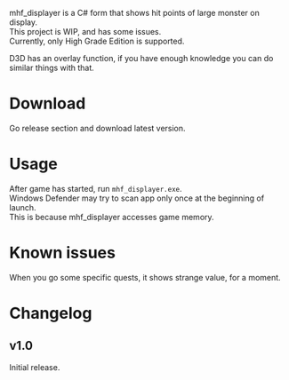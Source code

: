 mhf_displayer is a C# form that shows hit points of large monster on display.  
This project is WIP, and has some issues.  
Currently, only High Grade Edition is supported.

D3D has an overlay function, if you have enough knowledge you can do similar things with that.

# Download
Go release section and download latest version.

# Usage
After game has started, run `mhf_displayer.exe`.  
Windows Defender may try to scan app only once at the beginning of launch.  
This is because mhf_displayer accesses game memory.

# Known issues
When you go some specific quests, it shows strange value, for a moment.

# Changelog

## v1.0
Initial release.


